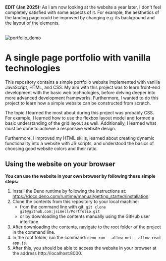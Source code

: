 **EDIT (Jan 2025):** As I am now looking at the website a year later, I don't feel completely satisfied with some aspects of it. For example, the aesthetics of the landing page could be improved by changing e.g. its background and the layout of the elements.
<br><br>

![portfolio_demo](https://github.com/jsimell/Portfolio/assets/96237825/2bc798dc-5778-4179-9af7-c4583eab668f)

# A single page portfolio with vanilla technologies

This repository contains a simple portfolio website implemented with vanilla JavaScript, HTML, and CSS. My aim with this project was to learn front-end development with the basic web technologies, before delving deeper into more advanced development frameworks. Furthermore, I wanted to do this project to learn how a simple website can be constructed from scratch. 

The topic I learned the most about during this project was probably CSS. For example, I learned how to use the flexbox layout model and formed a basic understanding of the grid layout as well. Additionally, I learned what must be done to achieve a responsive website design.

Furthermore, I improved my HTML skills, learned about creating dynamic functionality into a website with JS scripts, and understood the basics of choosing good website colors and their ratio. 

## Using the website on your browser

**You can use the website in your own browser by following these simple steps:**
1. Install the Deno runtime by following the instructions at: https://docs.deno.com/runtime/manual/getting_started/installation.
2. Clone the contents from this repository to your local machine:
     - from the command line with git: `git clone git@github.com:jsimell/Portfolio.git`
     - or by downloading the contents manually using the GitHub user interface
4. After downloading the contents, navigate to the root folder of the project in the command line.
5. In the root folder, run the command: `deno run --allow-net --allow-read app.js`.
6. After this, you should be able to access the website in your browser at the address http://localhost:8000.
